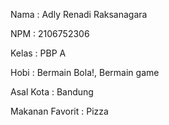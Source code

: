 Nama    : Adly Renadi Raksanagara

NPM     : 2106752306

Kelas   : PBP A

Hobi    : Bermain Bola!, Bermain game

Asal Kota : Bandung

Makanan Favorit : Pizza
